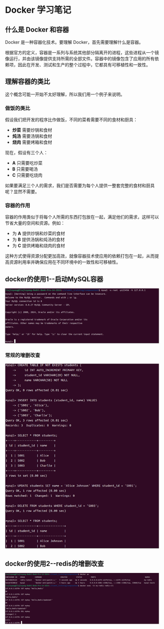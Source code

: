 # Docker 学习笔记

## 什么是 Docker 和容器

Docker 是一种容器化技术。要理解 Docker，首先需要理解什么是容器。

根据官方的定义，容器是一系列与系统其他部分隔离开的进程，这些进程从一个镜像运行，并由该镜像提供支持所需的全部文件。容器中的镜像包含了应用的所有依赖项，因此在开发、测试和生产的整个过程中，它都具有可移植性和一致性。

## 理解容器的类比

这个概念可能一开始不太好理解，所以我们用一个例子来说明。

### 做饭的类比

假设我们把开发的程序比作做饭，不同的菜肴需要不同的食材和厨具：

- **炒菜** 需要炒锅和食材
- **炖汤** 需要汤锅和食材
- **烧肉** 需要烤箱和食材

现在，假设有三个人：
- **A** 只需要吃炒菜
- **B** 只需要喝汤
- **C** 只需要吃烧肉

如果要满足三个人的需求，我们是否需要为每个人提供一整套完整的食材和厨具呢？显然不需要。

### 容器的作用

容器的作用类似于将每个人所需的东西打包放在一起，满足他们的需求，这样可以节省大量的空间和资源。例如：

- 为 **A** 提供炒锅和炒菜的食材
- 为 **B** 提供汤锅和炖汤的食材
- 为 **C** 提供烤箱和烧肉的食材

这种方式使得资源分配更加高效，就像容器技术使应用的依赖打包在一起，从而提高资源利用率并确保应用在不同环境中的一致性和可移植性。

## docker的使用1--启动MySQL容器
![](https://github.com/whu-ljy/2024_training/blob/4570904840f90e8e6feea88e23077f000c8ac424/120dcc53e504bc3d1f244c0b8960c6ee.png)

### 常规的增删改查
![](https://github.com/whu-ljy/2024_training/blob/7dc5f4e13ed29f23e5a372c5646e80f9cc81af0c/c003b9a2336b0a2dfaed9576b6736a15.png)

## docker的使用2--redis的增删改查
![](https://github.com/whu-ljy/2024_training/blob/6644a739d92556f4b2e359173254788f6a6d996b/%E5%9B%BE%E7%89%87%E5%90%88%E9%9B%86/Redis%E5%A2%9E%E5%88%A0%E6%94%B9%E6%9F%A5%E5%9B%BE%E7%89%87.png)


